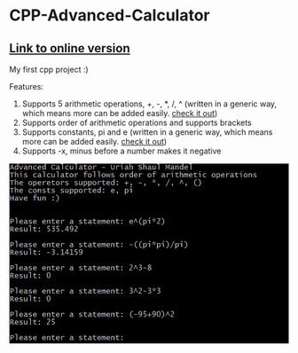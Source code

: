 # CPP-Advanced-Calculator
## [Link to online version](https://onlinegdb.com/HJyWbYaTr)
My first cpp project :)

Features:
1. Supports 5 arithmetic operations, +, -, *, /, ^ (written in a generic way, which means more can be added easily. [check it out](https://github.com/UriahShaulMandel/CPP-Advanced-Calculator/blob/97f75499f8290dca0c8e1217a74aa504df7012c5/calculator.cpp#L18))
2. Supports order of arithmetic operations and supports brackets
3. Supports constants, pi and e (written in a generic way, which means more can be added easily. [check it out](https://github.com/UriahShaulMandel/CPP-Advanced-Calculator/blob/97f75499f8290dca0c8e1217a74aa504df7012c5/calculator.cpp#L62))
4. Supports -x, minus before a number makes it negative



[![Screenshots](https://github.com/UriahShaulMandel/CPP-Advanced-Calculator/raw/master/Screenshot.png)](https://onlinegdb.com/HJyWbYaTr)
